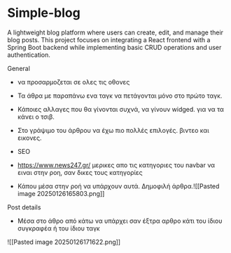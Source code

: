 # Simple-blog

A lightweight blog platform where users can create, edit, and manage their blog posts. This project focuses on integrating a React frontend with a Spring Boot backend while implementing basic CRUD operations and user authentication.

General

- να προσαρμοζεται σε ολες τις οθονες

- Τα άθρα με παραπάνω ενα ταγκ να πετάγονται μόνο στο πρώτο ταγκ.

- Κάποιες αλλαγες που θα γίνονται συχνά, να γίνουν widged. για να τα κάνει ο τσιβ.

- Στο γράψιμο του άρθρου να έχω πιο πολλές επιλογές. βιντεο και εικονες.

- SEO

- https://www.news247.gr/ μερικες απο τις κατηγοριες του navbar να ειναι στην ροη, σαν δικες τους κατηγορίες

- Κάπου μέσα στην ροή να υπάρχουν αυτά. Δημοφιλή άρθρα.![[Pasted image 20250126165803.png]]

Post details

- Μέσα στο άθρο από κάτω να υπάρχει σαν έξτρα αρθρο κάτι του ίδιου συγκραφέα ή του ίδιου ταγκ

![[Pasted image 20250126171622.png]]
